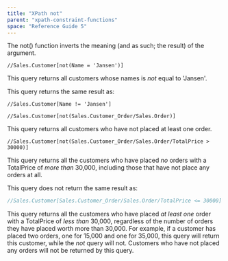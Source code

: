 ```yaml
---
title: "XPath not"
parent: "xpath-constraint-functions"
space: "Reference Guide 5"
---
```



The not() function inverts the meaning (and as such; the result) of the argument.

```
//Sales.Customer[not(Name = 'Jansen')]

```

This query returns all customers whose names is _not_ equal to 'Jansen'.

This query returns the same result as:

```
//Sales.Customer[Name != 'Jansen']

```

```
//Sales.Customer[not(Sales.Customer_Order/Sales.Order)]

```

This query returns all customers who have not placed at least one order.

```
//Sales.Customer[not(Sales.Customer_Order/Sales.Order/TotalPrice > 30000)]

```

This query returns all the customers who have placed *no* orders with a TotalPrice of *more than* 30,000, including those that have not place any orders at all.

This query does not return the same result as:

```java
//Sales.Customer[Sales.Customer_Order/Sales.Order/TotalPrice <= 30000]
```

This query returns all the customers who have placed *at least one* order with a TotalPrice of *less than* 30,000, regardless of the number of orders they have placed worth more than 30,000. For example, if a customer has placed two orders, one for 15,000 and one for 35,000, this query will return this customer, while the *not* query will not. Customers who have not placed any orders will not be returned by this query.
